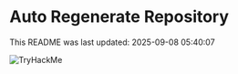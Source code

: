 # Auto Regenerate Repository

This README was last updated: 2025-09-08 05:40:07

 ![TryHackMe](https://tryhackme.com/badge/533634)